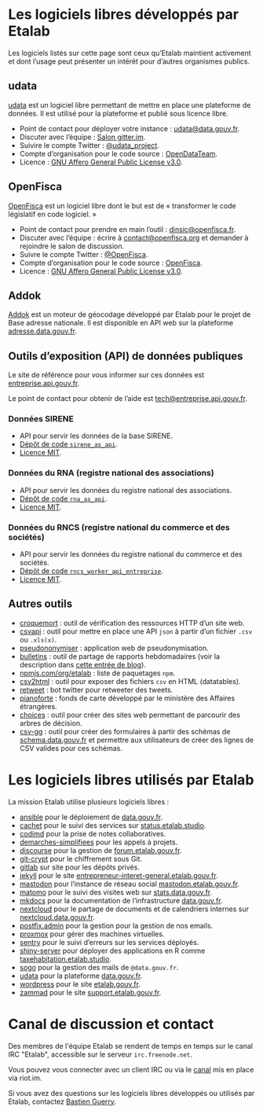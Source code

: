 # Les logiciels libres développés par Etalab

Les logiciels listés sur cette page sont ceux qu’Etalab maintient activement et dont l’usage peut présenter un intérêt pour d’autres organismes publics.

## udata

[udata](https://getudata.org) est un logiciel libre permettant de mettre en place une plateforme de données. Il est utilisé pour la plateforme [](https://data.gouv.fr) et publié sous licence libre.

- Point de contact pour déployer votre instance : [udata@data.gouv.fr](mailto:udata@data.gouv.fr).
- Discuter avec l’équipe : [Salon gitter.im](https://gitter.im/opendatateam/udata).
- Suivire le compte Twitter : [@udata_project](https://twitter.com/udata_project).
- Compte d’organisation pour le code source : [OpenDataTeam](https://github.com/opendatateam/).
- Licence : [GNU Affero General Public License v3.0](https://github.com/opendatateam/udata/blob/master/LICENSE).

## OpenFisca

[OpenFisca](https://openfisca.org/fr/) est un logiciel libre dont le but est de « transformer le code législatif en code logiciel. »

- Point de contact pour prendre en main l’outil : [dinsic@openfisca.fr](mailto:dinsic@openfisca.fr).
- Discuter avec l’équipe : écrire à [contact@openfisca.org](mailto:contact@openfisca.org) et demander à rejoindre le salon de discussion.
- Suivre le compte Twitter : [@OpenFisca](https://twitter.com/OpenFisca).
- Compte d’organisation pour le code source : [OpenFisca](https://github.com/openfisca/).
- Licence : [GNU Affero General Public License v3.0](https://github.com/openfisca/openfisca-core/blob/master/LICENSE).

## Addok

[Addok](https://github.com/addok/addok) est un moteur de géocodage développé par Etalab pour le projet de Base adresse nationale. Il est disponible en API web sur la plateforme [adresse.data.gouv.fr](https://adresse.data.gouv.fr/tools).

## Outils d’exposition (API) de données publiques

Le site de référence pour vous informer sur ces données est [entreprise.api.gouv.fr](https://entreprise.api.gouv.fr).

Le point de contact pour obtenir de l’aide est [tech@entreprise.api.gouv.fr](mailto:tech@entreprise.api.gouv.fr).

### Données SIRENE

- API pour servir les données de la base SIRENE.
- [Dépôt de code `sirene_as_api`](https://github.com/etalab/sirene_as_api).
- [Licence MIT](https://github.com/etalab/sirene_as_api/blob/master/LICENSE).

### Données du RNA (registre national des associations)

- API pour servir les données du registre national des associations.
- [Dépôt de code `rna_as_api`](https://github.com/etalab/rna_as_api).
- [Licence MIT](https://github.com/etalab/rna_as_api/blob/master/LICENSE).

### Données du RNCS (registre national du commerce et des sociétés)

- API pour servir les données du registre national du commerce et des sociétés.
- [Dépôt de code `rncs_worker_api_entreprise`](https://github.com/etalab/rncs_worker_api_entreprise).
- [Licence MIT](https://github.com/etalab/rncs_worker_api_entreprise/blob/master/LICENSE).

## Autres outils

- [croquemort](https://github.com/opendatateam/croquemort) : outil de vérification des ressources HTTP d’un site web.
- [csvapi](https://github.com/opendatateam/csvapi) : outil pour mettre en place une API `json` à partir d’un fichier `.csv` ou `.xls(x)`.
- [pseudononymiser](https://github.com/etalab/pseudononymizer/) : application web de pseudonymisation.
- [bulletins](https://github.com/entrepreneur-interet-general/bulletins) : outil de partage de rapports hebdomadaires (voir la description dans [cette entrée de blog](https://entrepreneur-interet-general.etalab.gouv.fr/blog/2019/07/03/bulletins-outil-retrospective-hebdomadaire.html)).
- [npmjs.com/org/etalab](https://www.npmjs.com/org/etalab) : liste de paquetages `npm`.
- [csv2html](https://github.com/etalab/csv2html) : outil pour exposer des fichiers `csv` en HTML (datatables).
- [retweet](https://github.com/etalab/retweet) : bot twitter pour retweeter des tweets.
- [pianoforte](https://github.com/tilery/pianoforte) : fonds de carte développé par le ministère des Affaires étrangères.
- [choices](https://github.com/etalab/choices) : outil pour créer des sites web permettant de parcourir des arbres de décision.
- [csv-gg](https://github.com/etalab/csv-gg) : outil pour créer des formulaires à partir des schémas de [schema.data.gouv.fr](https://schema.data.gouv.fr) et permettre aux utilisateurs de créer des lignes de CSV valides pour ces schémas.

# Les logiciels libres utilisés par Etalab

La mission Etalab utilise plusieurs logiciels libres :

- [ansible](https://www.ansible.com) pour le déploiement de [data.gouv.fr](https://data.gouv.fr).
- [cachet](https://cachethq.io) pour le suivi des services sur [status.etalab.studio](https://status.etalab.studio).
- [codimd](https://demo.codimd.org) pour la prise de notes collaboratives.
- [demarches-simplifiees](https://github.com/betagouv/demarches-simplifiees.fr) pour les appels à projets.
- [discourse](https://discourse.org) pour la gestion de [forum.etalab.gouv.fr](https://forum.etalab.gouv.fr).
- [git-crypt](https://github.com/AGWA/git-crypt) pour le chiffrement sous Git.
- [gitlab](https://about.gitlab.com) sur site pour les dépôts privés.
- [jekyll](https://jekyllrb.com) pour le site [entrepreneur-interet-general.etalab.gouv.fr](https://entrepreneur-interet-general.etalab.gouv.fr).
- [mastodon](https://joinmastodon.org) pour l’instance de réseau social [mastodon.etalab.gouv.fr](https://mastodon.etalab.gouv.fr).
- [matomo](https://matomo.org) pour le suivi des visites web sur [stats.data.gouv.fr](https://stats.data.gouv.fr).
- [mkdocs](https://www.mkdocs.org) pour la documentation de l’infrastructure [data.gouv.fr](https://data.gouv.fr).
- [nextcloud](https://nextcloud.com) pour le partage de documents et de calendriers internes sur [nextcloud.data.gouv.fr](https://nextcloud.data.gouv.fr).
- [postfix.admin](http://postfixadmin.sourceforge.net) pour la gestion pour la gestion de nos emails.
- [proxmox](https://www.proxmox.com) pour gérer des machines virtuelles.
- [sentry](https://sentry.io) pour le suivi d’erreurs sur les services déployés.
- [shiny-server](https://www.rstudio.com/products/shiny/shiny-server) pour déployer des applications en R comme [taxehabitation.etalab.studio](http://taxehabitation.etalab.studio).
- [sogo](https://sogo.nu) pour la gestion des mails de `@data.gouv.fr`.
- [udata](https://getudata.org) pour la plateforme [data.gouv.fr](https://www.data.gouv.fr).
- [wordpress](https://fr.wordpress.org) pour le site [etalab.gouv.fr](https://www.etalab.gouv.fr).
- [zammad](https://zammad.org/) pour le site [support.etalab.gouv.fr](https://support.etalab.gouv.fr).

# Canal de discussion et contact

Des membres de l'équipe Etalab se rendent de temps en temps sur le canal IRC "Etalab", accessible sur le serveur `irc.freenode.net`.

Vous pouvez vous connecter avec un client IRC ou via le [canal](https://riot.im/app/#/room/#freenode_#etalab:matrix.org) mis en place via riot.im.

Si vous avez des questions sur les logiciels libres développés ou utilisés par Etalab, contactez [Bastien Guerry](mailto:bastien.guerry@data.gouv.fr).
